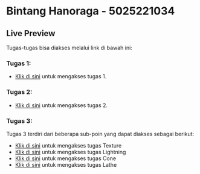 # Bintang Hanoraga - 5025221034

## Live Preview

Tugas-tugas bisa diakses melalui link di bawah ini:

### Tugas 1:
- [Klik di sini](https://its.id/m/GRAFKOMA_tugas1_034) untuk mengakses tugas 1.

### Tugas 2:
- [Klik di sini](https://bntngwb.github.io/FIN) untuk mengakses tugas 2.

### Tugas 3:
Tugas 3 terdiri dari beberapa sub-poin yang dapat diakses sebagai berikut:
- [Klik di sini](#) untuk mengakses tugas Texture 
- [Klik di sini](#) untuk mengakses tugas Lightning
- [Klik di sini](#) untuk mengakses tugas Cone
- [Klik di sini](#) untuk mengakses tugas Lathe
  
